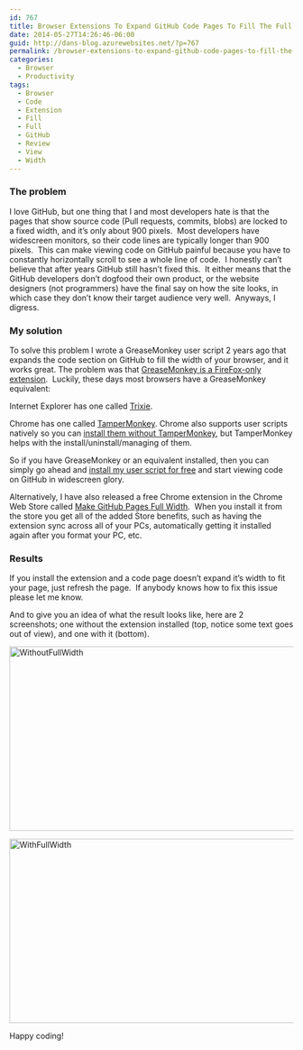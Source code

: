 ```yaml
---
id: 767
title: Browser Extensions To Expand GitHub Code Pages To Fill The Full Width Of Your Browser
date: 2014-05-27T14:26:46-06:00
guid: http://dans-blog.azurewebsites.net/?p=767
permalink: /browser-extensions-to-expand-github-code-pages-to-fill-the-full-width-of-your-browser/
categories:
  - Browser
  - Productivity
tags:
  - Browser
  - Code
  - Extension
  - Fill
  - Full
  - GitHub
  - Review
  - View
  - Width
---
```

###

### The problem

I love GitHub, but one thing that I and most developers hate is that the pages that show source code (Pull requests, commits, blobs) are locked to a fixed width, and it’s only about 900 pixels.&#160; Most developers have widescreen monitors, so their code lines are typically longer than 900 pixels.&#160; This can make viewing code on GitHub painful because you have to constantly horizontally scroll to see a whole line of code.&#160; I honestly can’t believe that after years GitHub still hasn’t fixed this.&#160; It either means that the GitHub developers don’t dogfood their own product, or the website designers (not programmers) have the final say on how the site looks, in which case they don’t know their target audience very well.&#160; Anyways, I digress.

### My solution

To solve this problem I wrote a GreaseMonkey user script 2 years ago that expands the code section on GitHub to fill the width of your browser, and it works great. The problem was that [GreaseMonkey is a FireFox-only extension](https://addons.mozilla.org/en-US/firefox/addon/greasemonkey/).&#160; Luckily, these days most browsers have a GreaseMonkey equivalent:

Internet Explorer has one called [Trixie](http://www.pcworld.com/product/952510/trixie.html).

Chrome has one called [TamperMonkey](https://chrome.google.com/webstore/detail/tampermonkey/dhdgffkkebhmkfjojejmpbldmpobfkfo). Chrome also supports user scripts natively so you can [install them without TamperMonkey](http://stackoverflow.com/a/13672143/602585), but TamperMonkey helps with the install/uninstall/managing of them.

So if you have GreaseMonkey or an equivalent installed, then you can simply go ahead and [install my user script for free](https://greasyfork.org/scripts/1711-make-github-pull-request-commit-and-blob-pages-full-width) and start viewing code on GitHub in widescreen glory.

Alternatively, I have also released a free Chrome extension in the Chrome Web Store called [Make GitHub Pages Full Width](https://chrome.google.com/webstore/detail/make-github-pages-full-wi/dfpgjcidmobcpaoolhgchdcmdgenbaoa).&#160; When you install it from the store you get all of the added Store benefits, such as having the extension sync across all of your PCs, automatically getting it installed again after you format your PC, etc.

### Results

If you install the extension and a code page doesn’t expand it’s width to fit your page, just refresh the page.&#160; If anybody knows how to fix this issue please let me know.

And to give you an idea of what the result looks like, here are 2 screenshots; one without the extension installed (top, notice some text goes out of view), and one with it (bottom).

[<img title="WithoutFullWidth" style="border-left-width: 0px; border-right-width: 0px; background-image: none; border-bottom-width: 0px; padding-top: 0px; padding-left: 0px; display: inline; padding-right: 0px; border-top-width: 0px" border="0" alt="WithoutFullWidth" src="http://dans-blog.azurewebsites.net/wp-content/uploads/2014/05/WithoutFullWidth_thumb.png" width="600" height="327" />](http://dans-blog.azurewebsites.net/wp-content/uploads/2014/05/WithoutFullWidth.png)

[<img title="WithFullWidth" style="border-left-width: 0px; border-right-width: 0px; background-image: none; border-bottom-width: 0px; padding-top: 0px; padding-left: 0px; display: inline; padding-right: 0px; border-top-width: 0px" border="0" alt="WithFullWidth" src="http://dans-blog.azurewebsites.net/wp-content/uploads/2014/05/WithFullWidth_thumb.png" width="600" height="327" />](http://dans-blog.azurewebsites.net/wp-content/uploads/2014/05/WithFullWidth.png)

Happy coding!
